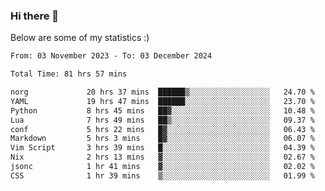 ### Hi there 👋
Below are some of my statistics :)

<!--START_SECTION:waka-->

```txt
From: 03 November 2023 - To: 03 December 2024

Total Time: 81 hrs 57 mins

norg             20 hrs 37 mins  ██████▒░░░░░░░░░░░░░░░░░░   24.70 %
YAML             19 hrs 47 mins  ██████░░░░░░░░░░░░░░░░░░░   23.70 %
Python           8 hrs 45 mins   ██▓░░░░░░░░░░░░░░░░░░░░░░   10.48 %
Lua              7 hrs 49 mins   ██▒░░░░░░░░░░░░░░░░░░░░░░   09.37 %
conf             5 hrs 22 mins   █▓░░░░░░░░░░░░░░░░░░░░░░░   06.43 %
Markdown         5 hrs 3 mins    █▓░░░░░░░░░░░░░░░░░░░░░░░   06.07 %
Vim Script       3 hrs 39 mins   █░░░░░░░░░░░░░░░░░░░░░░░░   04.39 %
Nix              2 hrs 13 mins   ▓░░░░░░░░░░░░░░░░░░░░░░░░   02.67 %
jsonc            1 hr 41 mins    ▓░░░░░░░░░░░░░░░░░░░░░░░░   02.02 %
CSS              1 hr 39 mins    ▒░░░░░░░░░░░░░░░░░░░░░░░░   01.99 %
```

<!--END_SECTION:waka-->

<!--
**KlapenHz/KlapenHz** is a ✨ _special_ ✨ repository because its `README.md` (this file) appears on your GitHub profile.

Here are some ideas to get you started:

- 🔭 I’m currently working on ...
- 🌱 I’m currently learning ...
- 👯 I’m looking to collaborate on ...
- 🤔 I’m looking for help with ...
- 💬 Ask me about ...
- 📫 How to reach me: ...
- 😄 Pronouns: ...
- ⚡ Fun fact: ...
-->
